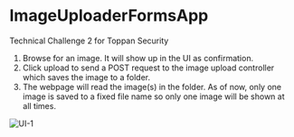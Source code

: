 # ImageUploaderFormsApp
Technical Challenge 2 for Toppan Security

1) Browse for an image. It will show up in the UI as confirmation.
2) Click upload to send a POST request to the image upload controller which saves the image to a folder.
3) The webpage will read the image(s) in the folder. As of now, only one image is saved to a fixed file name so only one image will be shown at all times.
   
![UI-1](https://github.com/user-attachments/assets/2e8cb70a-6e41-450a-a98f-2fdebfe73b1d)
